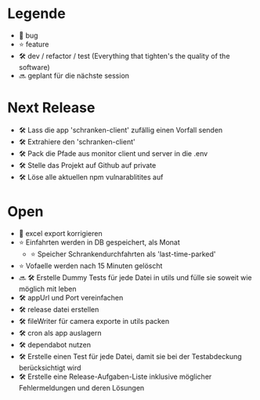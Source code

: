 # Legende
- 🐞 bug
- ⭐️ feature
- 🛠 dev / refactor / test (Everything that tighten's the quality of the software)
- 🔜 geplant für die nächste session

# Next Release
- 🛠 Lass die app 'schranken-client' zufällig einen Vorfall senden
- 🛠 Extrahiere den 'schranken-client'
- 🛠 Pack die Pfade aus monitor client und server in die .env
- 🛠 Stelle das Projekt auf Github auf private
- 🛠 Löse alle aktuellen npm vulnarablitites auf

# Open
- 🐞 excel export korrigieren
- ⭐️ Einfahrten werden in DB gespeichert, als Monat
    - ⭐️ Speicher Schrankendurchfahrten als 'last-time-parked'
- ⭐️ Vofaelle werden nach 15 Minuten gelöscht 
- 🔜 🛠 Erstelle Dummy Tests für jede Datei in utils und fülle sie soweit wie möglich mit leben
- 🛠 appUrl und Port vereinfachen
- 🛠 release datei erstellen
- 🛠 fileWriter für camera exporte in utils packen
- 🛠 cron als app auslagern
- 🛠 dependabot nutzen
- 🛠 Erstelle einen Test für jede Datei, damit sie bei der Testabdeckung berücksichtigt wird
- 🛠 Erstelle eine Release-Aufgaben-Liste inklusive möglicher Fehlermeldungen und deren Lösungen